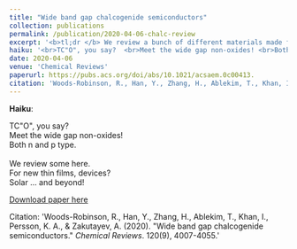 ```yaml
---
title: "Wide band gap chalcogenide semiconductors"
collection: publications
permalink: /publication/2020-04-06-chalc-review
excerpt: '<b>tl;dr </b> We review a bunch of different materials made from sulfur (S), selenium (Se), and tellurium (Te) anions (these materials are called <i>chalcogenides</i>) that are unique because they are both transparent to visible light (wide band gap) and conductive to electricity (semiconductors). This combination of properties is rare in nature but is really useful in solar cells, LEDs, transparent electronics, and water splitting, among other energy appications.'
haiku: '<br>TC"O", you say?  <br>Meet the wide gap non-oxides! <br>Both n and p type. <br> <br>We review some here. <br>For new thin films, devices? <br>Solar … and beyond!'
date: 2020-04-06
venue: 'Chemical Reviews'
paperurl: https://pubs.acs.org/doi/abs/10.1021/acsaem.0c00413.
citation: 'Woods-Robinson, R., Han, Y., Zhang, H., Ablekim, T., Khan, I., Persson, K. A., & Zakutayev, A. (2020). &quot;Wide band gap chalcogenide semiconductors.&quot; <i>Chemical Reviews</i>. 120(9), 4007-4055.'
---
```


<b>Haiku</b>:

TC"O", you say? 
<br>Meet the wide gap non-oxides!
<br>Both n and p type.
<br>
<br>We review some here.
<br>For new thin films, devices? 
<br>Solar … and beyond!


[Download paper here](https://github.com/rwoodsrobinson/rwoodsrobinson.github.io/blob/master/files/acs.chemrev.9b00600.pdf)

Citation: 'Woods-Robinson, R., Han, Y., Zhang, H., Ablekim, T., Khan, I., Persson, K. A., & Zakutayev, A. (2020). &quot;Wide band gap chalcogenide semiconductors.&quot; <i>Chemical Reviews</i>. 120(9), 4007-4055.'
